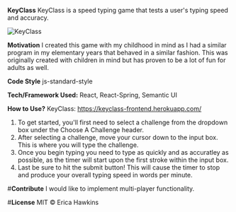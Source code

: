 **KeyClass**
KeyClass is a speed typing game that tests a user's typing speed and accuracy. 

![KeyClass](https://user-images.githubusercontent.com/46728814/74704744-25aaf200-51d7-11ea-8c1d-b1e6337bceee.png)

**Motivation**
I created this game with my childhood in mind as I had a similar program in my elementary years that behaved in a similar fashion. This was originally created with children in mind but has proven to be a lot of fun for adults as well. 

**Code Style**
js-standard-style

**Tech/Framework Used:**
React, 
React-Spring, 
Semantic UI 

**How to Use?**
KeyClass: https://keyclass-frontend.herokuapp.com/
1. To get started, you'll first need to select a challenge from the dropdown box under the Choose A Challenge header. 
2. After selecting a challenge, move your cursor down to the input box. This is where you will type the challenge. 
3. Once you begin typing you need to type as quickly and as accuratley as possible, as the timer will start upon the first stroke within the input box. 
4. Last be sure to hit the submit button! This will cause the timer to stop and produce your overall typing speed in words per minute. 

#**Contribute**
I would like to implement multi-player functionality. 

#**License**
MIT © Erica Hawkins 
